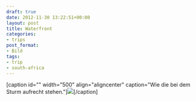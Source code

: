 ```yaml
---
draft: true
date: 2012-11-30 13:22:51+00:00
layout: post
title: Waterfront
categories:
- trips
post_format:
- Bild
tags:
- trip
- south-africa
---
```




[caption id="" width="500" align="aligncenter" caption="Wie die bei dem Sturm aufrecht stehen."][![](http://clemi.ag3r.at/wp-content/uploads/2012/11/wpid-Photo-30.11.2012-1348.jpg)](http://clemi.ag3r.at/wp-content/uploads/2012/11/wpid-Photo-30.11.2012-1348.jpg)[/caption]


